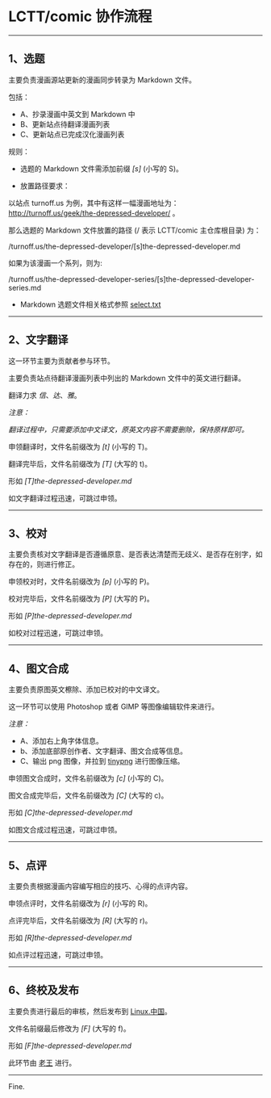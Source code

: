 LCTT/comic 协作流程
==========

---

## 1、选题

主要负责漫画源站更新的漫画同步转录为 Markdown 文件。

包括：

- A、抄录漫画中英文到 Markdown 中
- B、更新站点待翻译漫画列表
- C、更新站点已完成汉化漫画列表

规则：

- 选题的 Markdown 文件需添加前缀 _[s]_ (小写的 S)。

- 放置路径要求：

以站点 turnoff.us 为例，其中有这样一幅漫画地址为： http://turnoff.us/geek/the-depressed-developer/ 。

那么选题的 Markdown 文件放置的路径 (/ 表示 LCTT/comic 主仓库根目录) 为：

/turnoff.us/the-depressed-developer/[s]the-depressed-developer.md

如果为该漫画一个系列，则为:

/turnoff.us/the-depressed-developer-series/[s]the-depressed-developer-series.md

- Markdown 选题文件相关格式参照 [select.txt](https://github.com/LCTT/comic/blob/master/select.txt)

---

## 2、文字翻译

这一环节主要为贡献者参与环节。

主要负责站点待翻译漫画列表中列出的 Markdown 文件中的英文进行翻译。

翻译力求 _信_、_达_、_雅_。

_注意：_

_翻译过程中，只需要添加中文译文，原英文内容不需要删除，保持原样即可。_

申领翻译时，文件名前缀改为 _[t]_ (小写的 T)。

翻译完毕后，文件名前缀改为 _[T]_ (大写的 t)。

形如 _[T]the-depressed-developer.md_

如文字翻译过程迅速，可跳过申领。

---

## 3、校对

主要负责核对文字翻译是否遵循原意、是否表达清楚而无歧义、是否存在别字，如存在的，则进行修正。

申领校对时，文件名前缀改为 _[p]_ (小写的 P)。

校对完毕后，文件名前缀改为 _[P]_ (大写的 P)。

形如 _[P]the-depressed-developer.md_

如校对过程迅速，可跳过申领。

---

## 4、图文合成

主要负责原图英文檫除、添加已校对的中文译文。

这一环节可以使用 Photoshop 或者 GIMP 等图像编辑软件来进行。

_注意：_

- A、添加右上角字体信息。
- b、添加底部原创作者、文字翻译、图文合成等信息。
- C、输出 png 图像，并拉到 [tinypng](https://tinypng.com/) 进行图像压缩。

申领图文合成时，文件名前缀改为 _[c]_ (小写的 C)。

图文合成完毕后，文件名前缀改为 _[C]_ (大写的 c)。

形如 _[C]the-depressed-developer.md_

如图文合成过程迅速，可跳过申领。

---

## 5、点评

主要负责根据漫画内容编写相应的技巧、心得的点评内容。

申领点评时，文件名前缀改为 _[r]_ (小写的 R)。

点评完毕后，文件名前缀改为 _[R]_ (大写的 r)。

形如 _[R]the-depressed-developer.md_

如点评过程迅速，可跳过申领。

---

## 6、终校及发布

主要负责进行最后的审核，然后发布到 [Linux.中国](https://linux.cn)。

文件名前缀最后修改为 _[F]_ (大写的 f)。

形如 _[F]the-depressed-developer.md_

此环节由 [老王](https://github.com/wxy) 进行。

---
Fine.
